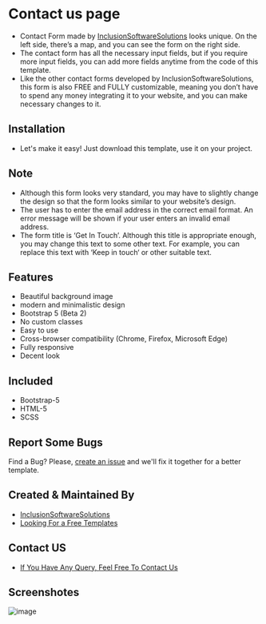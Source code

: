 # Contact us page
- Contact Form made by [InclusionSoftwareSolutions](https://inclusionsoft.com/) looks unique. On the left side, there’s a map, and you can see the form on the right side.
- The contact form has all the necessary input fields, but if you require more input fields, you can add more fields anytime from the code of this template.
- Like the other contact forms developed by InclusionSoftwareSolutions, this form is also FREE and FULLY customizable, meaning you don’t have to spend any money integrating it to your website, and you can make necessary changes to it.

## Installation
- Let's make it easy! Just download this template, use it on your project.

## Note
- Although this form looks very standard, you may have to slightly change the design so that the form looks similar to your website’s design.
- The user has to enter the email address in the correct email format. An error message will be shown if your user enters an invalid email address.
- The form title is ‘Get In Touch’. Although this title is appropriate enough, you may change this text to some other text. For example, you can replace this text with ‘Keep in touch‘ or other suitable text.

## Features
- Beautiful background image
- modern and minimalistic design
- Bootstrap 5 (Beta 2)
- No custom classes
- Easy to use
- Cross-browser compatibility (Chrome, Firefox, Microsoft Edge)
- Fully responsive
- Decent look

## Included
- Bootstrap-5
- HTML-5
- SCSS

## Report Some Bugs
Find a Bug? Please, [create an issue](https://github.com/inclusionsoftwaresolutions/contact-us-page-template-V2/issues) and we'll fix it together for a better template.

## Created & Maintained By
- [InclusionSoftwareSolutions](https://inclusionsoft.com/)
- [Looking For a Free Templates](https://inclusionsoft.com/themes)

## Contact US

 - [If You Have Any Query, Feel Free To Contact Us](https://inclusionsoft.com/contact)

## Screenshotes
![image](https://user-images.githubusercontent.com/121487281/228735245-d6f9b354-2126-4e3d-b35f-dc50228ad816.png)